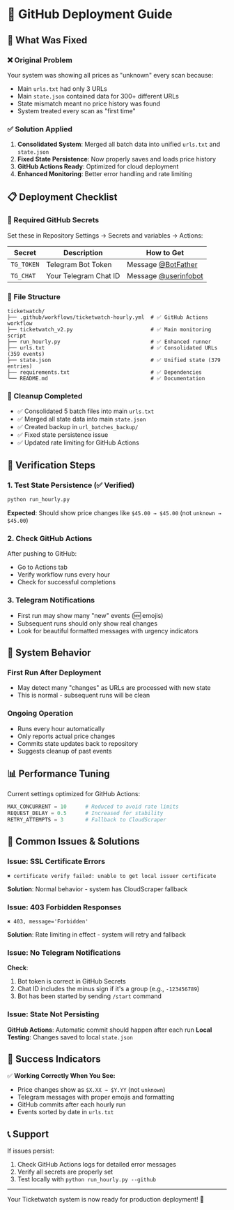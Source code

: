 # 🚀 GitHub Deployment Guide

## 🔧 What Was Fixed

### ❌ **Original Problem**
Your system was showing all prices as "unknown" every scan because:
- Main `urls.txt` had only 3 URLs
- Main `state.json` contained data for 300+ different URLs  
- State mismatch meant no price history was found
- System treated every scan as "first time"

### ✅ **Solution Applied**
1. **Consolidated System**: Merged all batch data into unified `urls.txt` and `state.json`
2. **Fixed State Persistence**: Now properly saves and loads price history
3. **GitHub Actions Ready**: Optimized for cloud deployment
4. **Enhanced Monitoring**: Better error handling and rate limiting

## 📋 Deployment Checklist  

### 🔐 Required GitHub Secrets
Set these in Repository Settings → Secrets and variables → Actions:

| Secret | Description | How to Get |
|--------|-------------|------------|
| `TG_TOKEN` | Telegram Bot Token | Message [@BotFather](https://t.me/botfather) |
| `TG_CHAT` | Your Telegram Chat ID | Message [@userinfobot](https://t.me/userinfobot) |

### 📂 File Structure
```
ticketwatch/
├── .github/workflows/ticketwatch-hourly.yml  # ✅ GitHub Actions workflow
├── ticketwatch_v2.py                         # ✅ Main monitoring script  
├── run_hourly.py                             # ✅ Enhanced runner
├── urls.txt                                  # ✅ Consolidated URLs (359 events)
├── state.json                                # ✅ Unified state (379 entries)
├── requirements.txt                          # ✅ Dependencies
└── README.md                                 # ✅ Documentation
```

### 🧹 Cleanup Completed
- ✅ Consolidated 5 batch files into main `urls.txt`
- ✅ Merged all state data into main `state.json`  
- ✅ Created backup in `url_batches_backup/`
- ✅ Fixed state persistence issue
- ✅ Updated rate limiting for GitHub Actions

## 🎯 Verification Steps

### 1. Test State Persistence (✅ Verified)
```bash
python run_hourly.py
```
**Expected**: Should show price changes like `$45.00 → $45.00` (not `unknown → $45.00`)

### 2. Check GitHub Actions
After pushing to GitHub:
- Go to Actions tab
- Verify workflow runs every hour
- Check for successful completions

### 3. Telegram Notifications  
- First run may show many "new" events (🆕 emojis)
- Subsequent runs should only show real changes
- Look for beautiful formatted messages with urgency indicators

## 🔄 System Behavior

### First Run After Deployment
- May detect many "changes" as URLs are processed with new state
- This is normal - subsequent runs will be clean

### Ongoing Operation  
- Runs every hour automatically
- Only reports actual price changes
- Commits state updates back to repository
- Suggests cleanup of past events

## 📊 Performance Tuning

Current settings optimized for GitHub Actions:
```python
MAX_CONCURRENT = 10      # Reduced to avoid rate limits
REQUEST_DELAY = 0.5      # Increased for stability  
RETRY_ATTEMPTS = 3       # Fallback to CloudScraper
```

## 🚨 Common Issues & Solutions

### Issue: SSL Certificate Errors
```
✖ certificate verify failed: unable to get local issuer certificate
```
**Solution**: Normal behavior - system has CloudScraper fallback

### Issue: 403 Forbidden Responses
```  
✖ 403, message='Forbidden'
```
**Solution**: Rate limiting in effect - system will retry and fallback

### Issue: No Telegram Notifications
**Check**:
1. Bot token is correct in GitHub Secrets
2. Chat ID includes the minus sign if it's a group (e.g., `-123456789`)
3. Bot has been started by sending `/start` command

### Issue: State Not Persisting
**GitHub Actions**: Automatic commit should happen after each run
**Local Testing**: Changes saved to local `state.json`

## 🎉 Success Indicators

✅ **Working Correctly When You See:**
- Price changes show as `$X.XX → $Y.YY` (not `unknown`)
- Telegram messages with proper emojis and formatting
- GitHub commits after each hourly run
- Events sorted by date in `urls.txt`

## 📞 Support

If issues persist:
1. Check GitHub Actions logs for detailed error messages
2. Verify all secrets are properly set
3. Test locally with `python run_hourly.py --github`

---

Your Ticketwatch system is now ready for production deployment! 🚀